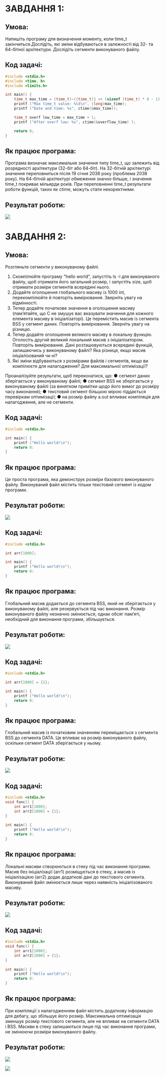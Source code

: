 # ЗАВДАННЯ 1:

## Умова:

Напишіть програму для визначення моменту, коли time_t закінчиться.Дослідіть, які зміни відбуваються в залежності від 32- та 64-бітної архітектури. Дослідіть сегменти виконуваного файлу.

## Код задачі:
```c
#include <stdio.h>
#include <time. h>
#include <limits.h>

int main() {
    time_t max_time = (time_t)~((time_t)1 << (sizeof (time_t) * 8 - 1));
    printf ("Max time_t value: %ld\n", (long)max_time);
    printf ("Date and time: %s", ctime(&max_time));

    time_t overf low_time = max_time + 1;
    printf ("After overf low: %s", ctime(&overflow_time) );

    return 0;
}
```

## Як працює програма:

Програма визначає максимальне значення типу time_t, що залежить від розрядності архітектури (32-біт або 64-біт). На 32-бітній архітектурі значення переповниться після 19 січня 2038 року (проблема 2038 року). На 64-бітній архітектурі обмеження значно більше, і значення time_t покриває мільярди років. При переповненні time_t результати роботи функцій, таких як ctime, можуть стати некоректними.

## Результат роботи:

![](task1.png)


# ЗАВДАННЯ 2:

## Умова:

Розгляньте сегменти у виконуваному файлі.

1. Скомпілюйте програму &quot;hello world&quot;, запустіть ls -l для виконуваного файлу, щоб отримати його загальний розмір, і запустіть size, щоб отримати розміри сегментів всередині нього.
2. Додайте оголошення глобального масиву із 1000 int, перекомпілюйте й повторіть вимірювання. Зверніть увагу на відмінності.
3. Тепер додайте початкове значення в оголошення масиву (пам’ятайте, що C не змушує вас вказувати значення для кожного елемента масиву в ініціалізаторі). Це перемістить масив із сегмента BSS у сегмент даних. Повторіть вимірювання. Зверніть увагу на різницю.
4. Тепер додайте оголошення великого масиву в локальну функцію. Оголосіть другий великий локальний масив з ініціалізатором. Повторіть вимірювання. Дані розташовуються всередині функцій, залишаючись у виконуваному файлі? Яка різниця, якщо масив ініціалізований чи ні?
5. Які зміни відбуваються з розмірами файлів і сегментів, якщо ви компілюєте для налагодження? Для максимальної оптимізації?

Проаналізуйте результати, щоб переконатися, що:
● сегмент даних зберігається у виконуваному файлі;
● сегмент BSS не зберігається у виконуваному файлі (за винятком примітки щодо його вимог до розміру часу виконання);
● текстовий сегмент більшою мірою піддається перевіркам оптимізації;
● на розмір файлу a.out впливає компіляція для налагодження, але не сегменти.

## Код задачі:
```c
#include <stdio.h>

int main() {
    printf ("Hello world!\n");
    return 0:
}
```

## Як працює програма:

Це проста програма, яка демонструє розміри базового виконуваного файлу. Виконуваний файл містить тільки текстовий сегмент із кодом програми.

## Результат роботи:

![](task2_1.png)

## Код задачі:
```c
#include <stdio.h>

int arr[1000];

int main() {
    printf ("Hello world!\n");
    return 0:
}
```

## Як працює програма:

Глобальний масив додається до сегмента BSS, який не зберігається у виконуваному файлі, але резервується під час виконання. Розмір виконуваного файлу незначно змінюється, однак обсяг пам’яті, необхідний для виконання програми, збільшується.

## Результат роботи:

![](task2_2.png)

## Код задачі:
```c
#include <stdio.h>

int arr[1000] = {1};

int main() {
    printf ("Hello world!\n");
    return 0:
}
```

## Як працює програма:

Глобальний масив із початковим значенням переміщається з сегмента BSS до сегмента DATA. Це впливає на розмір виконуваного файлу, оскільки сегмент DATA зберігається у ньому.

## Результат роботи:

![](task2_3.png)

## Код задачі:
```c
#include <stdio.h>
void func() {
    int arr1[1000];
    int arr2[1000] = {1};
}
  
int main() {
    printf ("Hello world!\n");
    return 0:
}
```

## Як працює програма:

Локальні масиви створюються в стеку під час виконання програми. Масив без ініціалізації (arr1) розміщується в стеку, а масив із ініціалізацією (arr2) додає додаткові дані до текстового сегмента. Виконуваний файл змінюється лише через наявність ініціалізованого масиву.

## Результат роботи:

![](task2_4.png)

## Код задачі:
```c
#include <stdio.h>
void func() {
    int arr1[1000];
    int arr2[1000] = {1};
}
  
int main() {
    printf ("Hello world!\n");
    return 0:
}
```

## Як працює програма:

При компіляції з налагодженням файл містить додаткову інформацію для дебагу, що збільшує його розмір. Максимальна оптимізація зменшує розмір текстового сегмента, але не впливає на сегменти DATA і BSS. Масиви в стеку залишаються лише під час виконання програми, не змінюючи розміри виконуваного файлу.

## Результат роботи:

![](task2_5_1.png)

![](task2_5_2.png)
